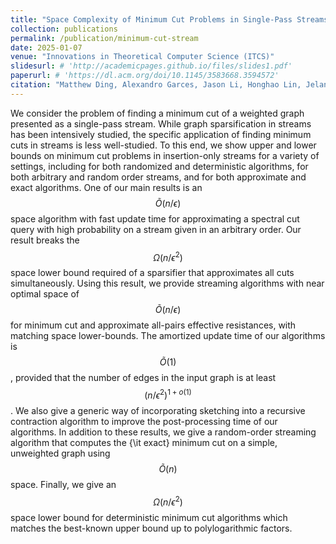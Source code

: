 ```yaml
---
title: "Space Complexity of Minimum Cut Problems in Single-Pass Streams"
collection: publications
permalink: /publication/minimum-cut-stream
date: 2025-01-07
venue: "Innovations in Theoretical Computer Science (ITCS)"
slidesurl: # 'http://academicpages.github.io/files/slides1.pdf'
paperurl: # 'https://dl.acm.org/doi/10.1145/3583668.3594572'
citation: "Matthew Ding, Alexandro Garces, Jason Li, Honghao Lin, Jelani Nelson, Vihan Shah, and David P. Woodruff. Innovations in Theoretical Computer Science (ITCS 2025)."
---
```


We consider the problem of finding a minimum cut of a weighted graph presented as a single-pass stream. While graph sparsification in streams has been intensively studied, the specific application of finding minimum cuts in streams is less well-studied. To this end, we show upper and lower bounds on minimum cut problems in insertion-only streams for a variety of settings, including for both randomized and deterministic algorithms, for both arbitrary and random order streams, and for both approximate and exact algorithms. One of our main results is an $$\widetilde{O}(n/\epsilon)$$ space algorithm with fast update time for approximating a spectral cut query with high probability on a stream given in an arbitrary order. Our result breaks the $$\Omega(n/\epsilon^2)$$ space lower bound required of a sparsifier that approximates all cuts simultaneously. Using this result, we provide streaming algorithms with near optimal space of $$\widetilde{O}(n/\epsilon)$$ for minimum cut and approximate all-pairs effective resistances, with matching space lower-bounds. The amortized update time of our algorithms is $$\widetilde{O}(1)$$, provided that the number of edges in the input graph is at least $$(n/\epsilon^2)^{1+o(1)}$$. We also give a generic way of incorporating sketching into a recursive contraction algorithm to improve the post-processing time of our algorithms. In addition to these results, we give a random-order streaming algorithm that computes the {\it exact} minimum cut on a simple, unweighted graph using $$\widetilde{O}(n)$$ space. Finally, we give an $$\Omega(n/\epsilon^2)$$ space lower bound for deterministic minimum cut algorithms which matches the best-known upper bound up to polylogarithmic factors.